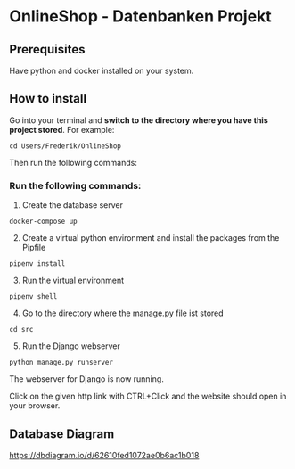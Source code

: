 # OnlineShop - Datenbanken Projekt

## Prerequisites
Have python and docker installed on your system.

## How to install
Go into your terminal and **switch to the directory where you have this project stored**.
For example:
```
cd Users/Frederik/OnlineShop
```
Then run the following commands:

### Run the following commands:
1. Create the database server
```
docker-compose up
```
2. Create a virtual python environment and install the packages from the Pipfile
```
pipenv install
```
3. Run the virtual environment
```
pipenv shell
```
4. Go to the directory where the manage.py file ist stored
```
cd src
```
5. Run the Django webserver
```
python manage.py runserver
```
The webserver for Django is now running.

Click on the given http link with CTRL+Click and the website should open in your browser.

## Database Diagram
https://dbdiagram.io/d/62610fed1072ae0b6ac1b018
